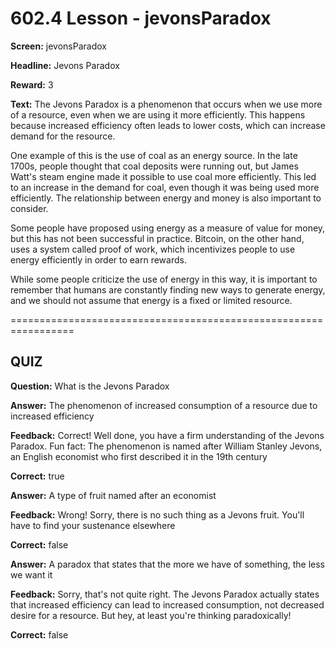 # 602.4 Lesson - jevonsParadox

**Screen:** jevonsParadox

**Headline:** Jevons Paradox

**Reward:** 3

**Text:** The Jevons Paradox is a phenomenon that occurs when we use more of a resource, even when we are using it more efficiently. This happens because increased efficiency often leads to lower costs, which can increase demand for the resource.

One example of this is the use of coal as an energy source. In the late 1700s, people thought that coal deposits were running out, but James Watt&#x27;s steam engine made it possible to use coal more efficiently. This led to an increase in the demand for coal, even though it was being used more efficiently. The relationship between energy and money is also important to consider.

Some people have proposed using energy as a measure of value for money, but this has not been successful in practice. Bitcoin, on the other hand, uses a system called proof of work, which incentivizes people to use energy efficiently in order to earn rewards.

While some people criticize the use of energy in this way, it is important to remember that humans are constantly finding new ways to generate energy, and we should not assume that energy is a fixed or limited resource.


=================================================================

## QUIZ

**Question:** What is the Jevons Paradox


**Answer:** The phenomenon of increased consumption of a resource due to increased efficiency

**Feedback:** Correct! Well done, you have a firm understanding of the Jevons Paradox. Fun fact: The phenomenon is named after William Stanley Jevons, an English economist who first described it in the 19th century

**Correct:** true

**Answer:** A type of fruit named after an economist

**Feedback:** Wrong! Sorry, there is no such thing as a Jevons fruit. You&#x27;ll have to find your sustenance elsewhere

**Correct:** false

**Answer:** A paradox that states that the more we have of something, the less we want it

**Feedback:** Sorry, that&#x27;s not quite right. The Jevons Paradox actually states that increased efficiency can lead to increased consumption, not decreased desire for a resource. But hey, at least you&#x27;re thinking paradoxically!

**Correct:** false


<figure><img src="../.gitbook/assets/602-04.png" alt=""><figcaption></figcaption></figure>

